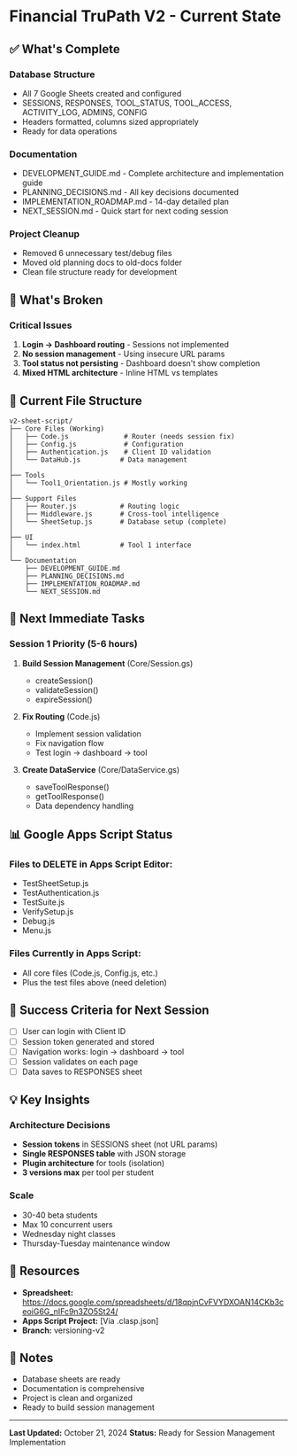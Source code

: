 # Financial TruPath V2 - Current State

## ✅ What's Complete

### Database Structure
- All 7 Google Sheets created and configured
- SESSIONS, RESPONSES, TOOL_STATUS, TOOL_ACCESS, ACTIVITY_LOG, ADMINS, CONFIG
- Headers formatted, columns sized appropriately
- Ready for data operations

### Documentation
- DEVELOPMENT_GUIDE.md - Complete architecture and implementation guide
- PLANNING_DECISIONS.md - All key decisions documented
- IMPLEMENTATION_ROADMAP.md - 14-day detailed plan
- NEXT_SESSION.md - Quick start for next coding session

### Project Cleanup
- Removed 6 unnecessary test/debug files
- Moved old planning docs to old-docs folder
- Clean file structure ready for development

## 🔴 What's Broken

### Critical Issues
1. **Login → Dashboard routing** - Sessions not implemented
2. **No session management** - Using insecure URL params
3. **Tool status not persisting** - Dashboard doesn't show completion
4. **Mixed HTML architecture** - Inline HTML vs templates

## 📁 Current File Structure

```
v2-sheet-script/
├── Core Files (Working)
│   ├── Code.js              # Router (needs session fix)
│   ├── Config.js            # Configuration
│   ├── Authentication.js    # Client ID validation
│   └── DataHub.js          # Data management
│
├── Tools
│   └── Tool1_Orientation.js # Mostly working
│
├── Support Files
│   ├── Router.js           # Routing logic
│   ├── Middleware.js       # Cross-tool intelligence
│   └── SheetSetup.js       # Database setup (complete)
│
├── UI
│   └── index.html          # Tool 1 interface
│
└── Documentation
    ├── DEVELOPMENT_GUIDE.md
    ├── PLANNING_DECISIONS.md
    ├── IMPLEMENTATION_ROADMAP.md
    └── NEXT_SESSION.md
```

## 🚀 Next Immediate Tasks

### Session 1 Priority (5-6 hours)
1. **Build Session Management** (Core/Session.gs)
   - createSession()
   - validateSession()
   - expireSession()

2. **Fix Routing** (Code.js)
   - Implement session validation
   - Fix navigation flow
   - Test login → dashboard → tool

3. **Create DataService** (Core/DataService.gs)
   - saveToolResponse()
   - getToolResponse()
   - Data dependency handling

## 📊 Google Apps Script Status

### Files to DELETE in Apps Script Editor:
- TestSheetSetup.js
- TestAuthentication.js
- TestSuite.js
- VerifySetup.js
- Debug.js
- Menu.js

### Files Currently in Apps Script:
- All core files (Code.js, Config.js, etc.)
- Plus the test files above (need deletion)

## 🎯 Success Criteria for Next Session

- [ ] User can login with Client ID
- [ ] Session token generated and stored
- [ ] Navigation works: login → dashboard → tool
- [ ] Session validates on each page
- [ ] Data saves to RESPONSES sheet

## 💡 Key Insights

### Architecture Decisions
- **Session tokens** in SESSIONS sheet (not URL params)
- **Single RESPONSES table** with JSON storage
- **Plugin architecture** for tools (isolation)
- **3 versions max** per tool per student

### Scale
- 30-40 beta students
- Max 10 concurrent users
- Wednesday night classes
- Thursday-Tuesday maintenance window

## 🔗 Resources

- **Spreadsheet:** https://docs.google.com/spreadsheets/d/18qpjnCvFVYDXOAN14CKb3ceoiG6G_nIFc9n3ZO5St24/
- **Apps Script Project:** [Via .clasp.json]
- **Branch:** versioning-v2

## 📝 Notes

- Database sheets are ready
- Documentation is comprehensive
- Project is clean and organized
- Ready to build session management

---

**Last Updated:** October 21, 2024
**Status:** Ready for Session Management Implementation